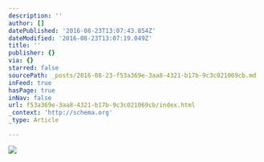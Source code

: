 ```yaml
---
description: ''
author: []
datePublished: '2016-08-23T13:07:43.854Z'
dateModified: '2016-08-23T13:07:19.049Z'
title: ''
publisher: {}
via: {}
starred: false
sourcePath: _posts/2016-08-23-f53a369e-3aa8-4321-b17b-9c3c021069cb.md
inFeed: true
hasPage: true
inNav: false
url: f53a369e-3aa8-4321-b17b-9c3c021069cb/index.html
_context: 'http://schema.org'
_type: Article

---
```

![](https://the-grid-user-content.s3-us-west-2.amazonaws.com/3279e3ea-69ff-44d4-aff6-3cab4952b96c.jpg)